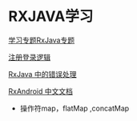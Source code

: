 # RXJAVA学习
[学习专题RxJava专题](https://www.jianshu.com/c/299d0a51fdd4)

[注册登录逻辑](https://juejin.im/post/5a323801f265da4332279816)

[RxJava 中的错误处理](https://juejin.im/post/59a66001518825242e5c2906)

[RxAndroid 中文文档](https://mcxiaoke.gitbooks.io/rxdocs/content/topics/The-RxJava-Android-Module.html)
- 操作符map，flatMap ,concatMap
